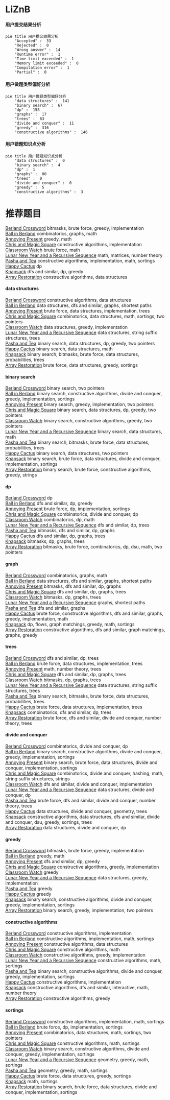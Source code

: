 # LiZnB
<!-- tabs:start -->
#### **用户提交结果分析**

```mermaid
pie title 用户提交结果分析
    "Accepted" :  33
    "Rejected" :  0
    "Wrong answer" :  14
    "Runtime error" :  1
    "Time limit exceeded" :  1
    "Memory limit exceeded" :  0
    "Compilation error" :  1
    "Partial" :  0
```
#### **用户做题类型偏好分析**

```mermaid
pie title 用户做题类型偏好分析
    "data structures" :  141
    "binary search" :  67
    "dp" :  158
    "graphs" :  17
    "trees" :  83
    "divide and conquer" :  11
    "greedy" :  316
    "constructive algorithms" :  146
```
#### **用户错题知识点分析**

```mermaid
pie title 用户错题知识点分析
    "data structures" :  0
    "binary search" :  4
    "dp" :  1
    "graphs" :  00
    "trees" :  0
    "divide and conquer" :  0
    "greedy" :  5
    "constructive algorithms" :  3
```
<!-- tabs:end -->
# 推荐题目
[Berland Crossword](http://codeforces.com/problemset/problem/1494/B)		bitmasks,
                        brute force,
                        greedy,
                        implementation		  
[Ball in Berland](http://codeforces.com/problemset/problem/1475/C)		combinatorics,
                        graphs,
                        math		  
[Annoying Present](http://codeforces.com/problemset/problem/1009/C)		greedy,
                        math		  
[Chris and Magic Square](http://codeforces.com/problemset/problem/711/B)		constructive algorithms,
                        implementation		  
[Classroom Watch](https://codeforces.com/contest/876/problem/C)		brute force,
                        math		  
[Lunar New Year and a Recursive Sequence](http://codeforces.com/problemset/problem/1106/F)		math,
                        matrices,
                        number theory		  
[Pasha and Tea](http://codeforces.com/problemset/problem/557/B)		constructive algorithms,
                        implementation,
                        math,
                        sortings		  
[Happy Cactus](http://codeforces.com/problemset/problem/1268/E)		dp		  
[Knapsack](http://codeforces.com/problemset/problem/1132/E)		dfs and similar,
                        dp,
                        greedy		  
[Array Restoration](http://codeforces.com/problemset/problem/1023/D)		constructive algorithms,
                        data structures		  
<!-- tabs:start -->
#### **data structures**
[Berland Crossword](http://codeforces.com/problemset/problem/1023/D)		constructive algorithms,
                        data structures		  
[Ball in Berland](http://codeforces.com/problemset/problem/877/D)		data structures,
                        dfs and similar,
                        graphs,
                        shortest paths		  
[Annoying Present](https://codeforces.com/contest/697/problem/C)		brute force,
                        data structures,
                        implementation,
                        trees		  
[Chris and Magic Square](https://codeforces.com/contest/1008/problem/C)		combinatorics,
                        data structures,
                        math,
                        sortings,
                        two pointers		  
[Classroom Watch](https://codeforces.com/contest/1248/problem/E)		data structures,
                        greedy,
                        implementation		  
[Lunar New Year and a Recursive Sequence](https://codeforces.com/contest/1483/problem/F)		data structures,
                        string suffix structures,
                        trees		  
[Pasha and Tea](http://codeforces.com/problemset/problem/1492/C)		binary search,
                        data structures,
                        dp,
                        greedy,
                        two pointers		  
[Happy Cactus](http://codeforces.com/problemset/problem/1490/G)		binary search,
                        data structures,
                        math		  
[Knapsack](http://codeforces.com/problemset/problem/1479/D)		binary search,
                        bitmasks,
                        brute force,
                        data structures,
                        probabilities,
                        trees		  
[Array Restoration](http://codeforces.com/problemset/problem/1497/A)		brute force,
                        data structures,
                        greedy,
                        sortings		  
#### **binary search**
[Berland Crossword](http://codeforces.com/problemset/problem/620/D)		binary search,
                        two pointers		  
[Ball in Berland](http://codeforces.com/problemset/problem/1237/C2)		binary search,
                        constructive algorithms,
                        divide and conquer,
                        greedy,
                        implementation,
                        sortings		  
[Annoying Present](http://codeforces.com/problemset/problem/1203/D2)		binary search,
                        greedy,
                        implementation,
                        two pointers		  
[Chris and Magic Square](http://codeforces.com/problemset/problem/1492/C)		binary search,
                        data structures,
                        dp,
                        greedy,
                        two pointers		  
[Classroom Watch](http://codeforces.com/problemset/problem/1463/D)		binary search,
                        constructive algorithms,
                        greedy,
                        two pointers		  
[Lunar New Year and a Recursive Sequence](http://codeforces.com/problemset/problem/1490/G)		binary search,
                        data structures,
                        math		  
[Pasha and Tea](http://codeforces.com/problemset/problem/1479/D)		binary search,
                        bitmasks,
                        brute force,
                        data structures,
                        probabilities,
                        trees		  
[Happy Cactus](http://codeforces.com/problemset/problem/1436/E)		binary search,
                        data structures,
                        two pointers		  
[Knapsack](http://codeforces.com/problemset/problem/1461/D)		binary search,
                        brute force,
                        data structures,
                        divide and conquer,
                        implementation,
                        sortings		  
[Array Restoration](http://codeforces.com/problemset/problem/1493/C)		binary search,
                        brute force,
                        constructive algorithms,
                        greedy,
                        strings		  
#### **dp**
[Berland Crossword](http://codeforces.com/problemset/problem/1268/E)		dp		  
[Ball in Berland](http://codeforces.com/problemset/problem/1132/E)		dfs and similar,
                        dp,
                        greedy		  
[Annoying Present](http://codeforces.com/problemset/problem/768/C)		brute force,
                        dp,
                        implementation,
                        sortings		  
[Chris and Magic Square](http://codeforces.com/problemset/problem/1140/E)		combinatorics,
                        divide and conquer,
                        dp		  
[Classroom Watch](http://codeforces.com/problemset/problem/856/C)		combinatorics,
                        dp,
                        math		  
[Lunar New Year and a Recursive Sequence](http://codeforces.com/problemset/problem/935/E)		dfs and similar,
                        dp,
                        trees		  
[Pasha and Tea](https://codeforces.com/contest/1243/problem/E)		bitmasks,
                        dfs and similar,
                        dp,
                        graphs		  
[Happy Cactus](http://codeforces.com/problemset/problem/855/G)		dfs and similar,
                        dp,
                        graphs,
                        trees		  
[Knapsack](http://codeforces.com/problemset/problem/152/E)		bitmasks,
                        dp,
                        graphs,
                        trees		  
[Array Restoration](http://codeforces.com/problemset/problem/1400/G)		bitmasks,
                        brute force,
                        combinatorics,
                        dp,
                        dsu,
                        math,
                        two pointers		  
#### **graph**
[Berland Crossword](http://codeforces.com/problemset/problem/1475/C)		combinatorics,
                        graphs,
                        math		  
[Ball in Berland](http://codeforces.com/problemset/problem/877/D)		data structures,
                        dfs and similar,
                        graphs,
                        shortest paths		  
[Annoying Present](https://codeforces.com/contest/1243/problem/E)		bitmasks,
                        dfs and similar,
                        dp,
                        graphs		  
[Chris and Magic Square](http://codeforces.com/problemset/problem/855/G)		dfs and similar,
                        dp,
                        graphs,
                        trees		  
[Classroom Watch](http://codeforces.com/problemset/problem/152/E)		bitmasks,
                        dp,
                        graphs,
                        trees		  
[Lunar New Year and a Recursive Sequence](https://codeforces.com/contest/1484/problem/F)		graphs,
                        shortest paths		  
[Pasha and Tea](http://codeforces.com/problemset/problem/117/C)		dfs and similar,
                        graphs		  
[Happy Cactus](http://codeforces.com/problemset/problem/1487/C)		brute force,
                        constructive algorithms,
                        dfs and similar,
                        graphs,
                        greedy,
                        implementation,
                        math		  
[Knapsack](http://codeforces.com/problemset/problem/1437/C)		dp,
                        flows,
                        graph matchings,
                        greedy,
                        math,
                        sortings		  
[Array Restoration](http://codeforces.com/problemset/problem/1470/D)		constructive algorithms,
                        dfs and similar,
                        graph matchings,
                        graphs,
                        greedy		  
#### **trees**
[Berland Crossword](http://codeforces.com/problemset/problem/935/E)		dfs and similar,
                        dp,
                        trees		  
[Ball in Berland](https://codeforces.com/contest/697/problem/C)		brute force,
                        data structures,
                        implementation,
                        trees		  
[Annoying Present](http://codeforces.com/problemset/problem/1210/C)		math,
                        number theory,
                        trees		  
[Chris and Magic Square](http://codeforces.com/problemset/problem/855/G)		dfs and similar,
                        dp,
                        graphs,
                        trees		  
[Classroom Watch](http://codeforces.com/problemset/problem/152/E)		bitmasks,
                        dp,
                        graphs,
                        trees		  
[Lunar New Year and a Recursive Sequence](https://codeforces.com/contest/1483/problem/F)		data structures,
                        string suffix structures,
                        trees		  
[Pasha and Tea](http://codeforces.com/problemset/problem/1479/D)		binary search,
                        bitmasks,
                        brute force,
                        data structures,
                        probabilities,
                        trees		  
[Happy Cactus](http://codeforces.com/problemset/problem/1511/C)		brute force,
                        data structures,
                        implementation,
                        trees		  
[Knapsack](http://codeforces.com/problemset/problem/1499/F)		combinatorics,
                        dfs and similar,
                        dp,
                        trees		  
[Array Restoration](http://codeforces.com/problemset/problem/1491/E)		brute force,
                        dfs and similar,
                        divide and conquer,
                        number theory,
                        trees		  
#### **divide and conquer**
[Berland Crossword](http://codeforces.com/problemset/problem/1140/E)		combinatorics,
                        divide and conquer,
                        dp		  
[Ball in Berland](http://codeforces.com/problemset/problem/1237/C2)		binary search,
                        constructive algorithms,
                        divide and conquer,
                        greedy,
                        implementation,
                        sortings		  
[Annoying Present](http://codeforces.com/problemset/problem/1461/D)		binary search,
                        brute force,
                        data structures,
                        divide and conquer,
                        implementation,
                        sortings		  
[Chris and Magic Square](http://codeforces.com/problemset/problem/1466/G)		combinatorics,
                        divide and conquer,
                        hashing,
                        math,
                        string suffix structures,
                        strings		  
[Classroom Watch](http://codeforces.com/problemset/problem/1490/D)		dfs and similar,
                        divide and conquer,
                        implementation		  
[Lunar New Year and a Recursive Sequence](https://codeforces.com/contest/1483/problem/C)		data structures,
                        divide and conquer,
                        dp		  
[Pasha and Tea](http://codeforces.com/problemset/problem/1491/E)		brute force,
                        dfs and similar,
                        divide and conquer,
                        number theory,
                        trees		  
[Happy Cactus](http://codeforces.com/problemset/problem/1303/G)		data structures,
                        divide and conquer,
                        geometry,
                        trees		  
[Knapsack](http://codeforces.com/problemset/problem/1494/D)		constructive algorithms,
                        data structures,
                        dfs and similar,
                        divide and conquer,
                        dsu,
                        greedy,
                        sortings,
                        trees		  
[Array Restoration](http://codeforces.com/problemset/problem/1482/E)		data structures,
                        divide and conquer,
                        dp		  
#### **greedy**
[Berland Crossword](http://codeforces.com/problemset/problem/1494/B)		bitmasks,
                        brute force,
                        greedy,
                        implementation		  
[Ball in Berland](http://codeforces.com/problemset/problem/1009/C)		greedy,
                        math		  
[Annoying Present](http://codeforces.com/problemset/problem/1132/E)		dfs and similar,
                        dp,
                        greedy		  
[Chris and Magic Square](http://codeforces.com/problemset/problem/754/A)		constructive algorithms,
                        greedy,
                        implementation		  
[Classroom Watch](http://codeforces.com/problemset/problem/226/B)		greedy		  
[Lunar New Year and a Recursive Sequence](https://codeforces.com/contest/1248/problem/E)		data structures,
                        greedy,
                        implementation		  
[Pasha and Tea](http://codeforces.com/problemset/problem/58/B)		greedy		  
[Happy Cactus](http://codeforces.com/problemset/problem/1385/B)		greedy		  
[Knapsack](http://codeforces.com/problemset/problem/1237/C2)		binary search,
                        constructive algorithms,
                        divide and conquer,
                        greedy,
                        implementation,
                        sortings		  
[Array Restoration](http://codeforces.com/problemset/problem/1203/D2)		binary search,
                        greedy,
                        implementation,
                        two pointers		  
#### **constructive algorithms**
[Berland Crossword](http://codeforces.com/problemset/problem/711/B)		constructive algorithms,
                        implementation		  
[Ball in Berland](http://codeforces.com/problemset/problem/557/B)		constructive algorithms,
                        implementation,
                        math,
                        sortings		  
[Annoying Present](http://codeforces.com/problemset/problem/1023/D)		constructive algorithms,
                        data structures		  
[Chris and Magic Square](http://codeforces.com/problemset/problem/509/D)		constructive algorithms,
                        math		  
[Classroom Watch](http://codeforces.com/problemset/problem/754/A)		constructive algorithms,
                        greedy,
                        implementation		  
[Lunar New Year and a Recursive Sequence](http://codeforces.com/problemset/problem/1110/E)		constructive algorithms,
                        math,
                        sortings		  
[Pasha and Tea](http://codeforces.com/problemset/problem/1237/C2)		binary search,
                        constructive algorithms,
                        divide and conquer,
                        greedy,
                        implementation,
                        sortings		  
[Happy Cactus](http://codeforces.com/problemset/problem/1421/B)		constructive algorithms,
                        implementation		  
[Knapsack](http://codeforces.com/problemset/problem/1404/D)		constructive algorithms,
                        dfs and similar,
                        interactive,
                        math,
                        number theory		  
[Array Restoration](http://codeforces.com/problemset/problem/1493/A)		constructive algorithms,
                        greedy		  
#### **sortings**
[Berland Crossword](http://codeforces.com/problemset/problem/557/B)		constructive algorithms,
                        implementation,
                        math,
                        sortings		  
[Ball in Berland](http://codeforces.com/problemset/problem/768/C)		brute force,
                        dp,
                        implementation,
                        sortings		  
[Annoying Present](https://codeforces.com/contest/1008/problem/C)		combinatorics,
                        data structures,
                        math,
                        sortings,
                        two pointers		  
[Chris and Magic Square](http://codeforces.com/problemset/problem/1110/E)		constructive algorithms,
                        math,
                        sortings		  
[Classroom Watch](http://codeforces.com/problemset/problem/1237/C2)		binary search,
                        constructive algorithms,
                        divide and conquer,
                        greedy,
                        implementation,
                        sortings		  
[Lunar New Year and a Recursive Sequence](https://codeforces.com/contest/1496/problem/C)		geometry,
                        greedy,
                        math,
                        sortings		  
[Pasha and Tea](http://codeforces.com/problemset/problem/1495/A)		geometry,
                        greedy,
                        math,
                        sortings		  
[Happy Cactus](http://codeforces.com/problemset/problem/1497/A)		brute force,
                        data structures,
                        greedy,
                        sortings		  
[Knapsack](http://codeforces.com/problemset/problem/1427/A)		math,
                        sortings		  
[Array Restoration](http://codeforces.com/problemset/problem/1461/D)		binary search,
                        brute force,
                        data structures,
                        divide and conquer,
                        implementation,
                        sortings		  
<!-- tabs:end -->
